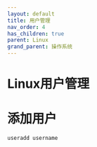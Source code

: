 ```yaml
---
layout: default
title: 用户管理
nav_order: 4
has_children: true
parent: Linux
grand_parent: 操作系统
---
```


# Linux用户管理

# 添加用户

```bash
useradd username
```